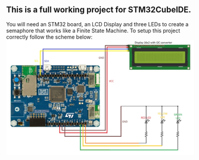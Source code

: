 ## This is a full working project for STM32CubeIDE.
You will need an STM32 board, an LCD Display and three LEDs to create a semaphore that works like a Finite State Machine. 
To setup this project correctly follow the scheme below:
![](https://github.com/RiccardoMazzi01/FSM_STM32_Lab/blob/main/images/scheme.jpg)
